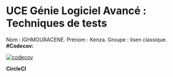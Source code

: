 # UCE Génie Logiciel Avancé : Techniques de tests

Nom : IGHMOURACENE.
Prénom : Kenza.
Groupe : ilsen classique.
**#Codecov:**

[![codecov](https://codecov.io/gh/Kenza-ighmouracene/ceri-m1-techniques-de-test/graph/badge.svg?token=F5FBTAH0JP)](https://codecov.io/gh/Kenza-ighmouracene/ceri-m1-techniques-de-test)

**CircleCI**


